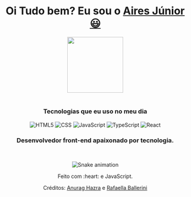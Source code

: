 <div>
  
  <h1 align="center">
    Oi Tudo bem? Eu sou o 
    <a href="https://www.linkedin.com/in/aires-junior/">Aires Júnior 😃️</a>
  </h1>
  
</div>

<div align="center">
  <a href="https://github.com/airesjr">
    <img height="150em" src="https://github-readme-stats.vercel.app/api?username=airesjr&count_private=true&include_all_commits=true&show_icons=true&theme=dracula&hide_border=false&show_owner=true"/>
   
  </a>
</div>

<div align="center" valign="top"><br>
  
### Tecnologias que eu uso no meu dia

<img align="center" alt="HTML5" src="https://img.shields.io/badge/HTML5-E34F26?style=for-the-badge&logo=html5&logoColor=white"/>
<img align="center" alt="CSS" src="https://img.shields.io/badge/CSS-239120?&style=for-the-badge&logo=css3&logoColor=white"/>
<img align="center" alt="JavaScript" src="https://img.shields.io/badge/JavaScript-F7DF1E?style=for-the-badge&logo=javascript&logoColor=black"/>
<img align="center" alt="TypeScript" src="https://img.shields.io/badge/TypeScript-007ACC?style=for-the-badge&logo=typescript&logoColor=white"/>
<img align="center" alt="React" src="https://img.shields.io/badge/React-20232A?style=for-the-badge&logo=react&logoColor=61DAFB"/>

### Desenvolvedor front-end apaixonado por tecnologia.
  
</div></br>

<div align="center">

  ![Snake animation](https://github.com/danielbped/danielbped/blob/output/github-contribution-grid-snake.svg)
  
</div>

<div align="center">
  <p>Feito com :heart: e JavaScript.</p>
  <p>Créditos: <a href="https://github.com/anuraghazra/github-readme-stats">Anurag Hazra</a> e <a href="https://github.com/rafaballerini">Rafaella Ballerini</a></p>
</div>

</div>
